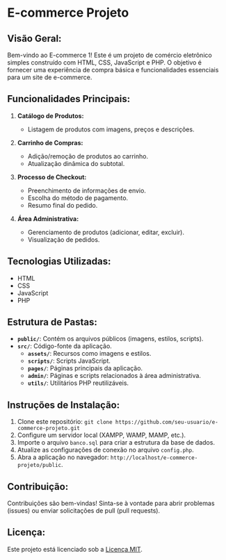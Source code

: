 # E-commerce Projeto

## Visão Geral:

Bem-vindo ao E-commerce 1! Este é um projeto de comércio eletrônico simples construído com HTML, CSS, JavaScript e PHP. O objetivo é fornecer uma experiência de compra básica e funcionalidades essenciais para um site de e-commerce.

## Funcionalidades Principais:

1. **Catálogo de Produtos:**
   - Listagem de produtos com imagens, preços e descrições.

2. **Carrinho de Compras:**
   - Adição/remoção de produtos ao carrinho.
   - Atualização dinâmica do subtotal.

3. **Processo de Checkout:**
   - Preenchimento de informações de envio.
   - Escolha do método de pagamento.
   - Resumo final do pedido.

4. **Área Administrativa:**
   - Gerenciamento de produtos (adicionar, editar, excluir).
   - Visualização de pedidos.

## Tecnologias Utilizadas:

- HTML
- CSS
- JavaScript
- PHP

## Estrutura de Pastas:

- **`public/`**: Contém os arquivos públicos (imagens, estilos, scripts).
- **`src/`**: Código-fonte da aplicação.
   - **`assets/`**: Recursos como imagens e estilos.
   - **`scripts/`**: Scripts JavaScript.
   - **`pages/`**: Páginas principais da aplicação.
   - **`admin/`**: Páginas e scripts relacionados à área administrativa.
   - **`utils/`**: Utilitários PHP reutilizáveis.

## Instruções de Instalação:

1. Clone este repositório: `git clone https://github.com/seu-usuario/e-commerce-projeto.git`
2. Configure um servidor local (XAMPP, WAMP, MAMP, etc.).
3. Importe o arquivo `banco.sql` para criar a estrutura da base de dados.
4. Atualize as configurações de conexão no arquivo `config.php`.
5. Abra a aplicação no navegador: `http://localhost/e-commerce-projeto/public`.

## Contribuição:

Contribuições são bem-vindas! Sinta-se à vontade para abrir problemas (issues) ou enviar solicitações de pull (pull requests).

## Licença:

Este projeto está licenciado sob a [Licença MIT](LICENSE).

